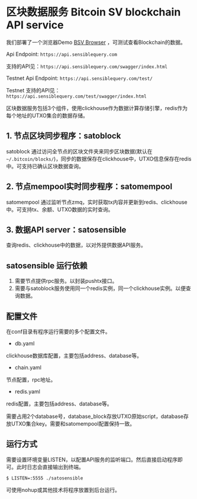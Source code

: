 
# 区块数据服务 Bitcoin SV blockchain API service

我们部署了一个浏览器Demo [BSV Browser](https://sensiblequery.com/#/blocks) ，可测试查看Blockchain的数据。

Api Endpoint: `https://api.sensiblequery.com`

支持的API见：`https://api.sensiblequery.com/swagger/index.html`

Testnet Api Endpoint: `https://api.sensiblequery.com/test/`

Testnet 支持的API见：`https://api.sensiblequery.com/test/swagger/index.html`

区块数据服务包括3个组件，使用clickhouse作为数据计算存储引擎，redis作为每个地址的UTXO集合的数据存储。

## 1. 节点区块同步程序：satoblock

satoblock 通过访问全节点的区块文件夹来同步区块数据(默认在`~/.bitcoin/blocks/`)，同步的数据保存在clickhouse中，UTXO信息保存在redis中。可支持已确认区块数据查询。

## 2. 节点mempool实时同步程序：satomempool

satomempool 通过监听节点zmq，实时获取tx内容并更新到redis、clickhouse中。可支持tx、余额、UTXO数据的实时查询。

## 3. 数据API server：satosensible

查询redis、clickhouse中的数据，以对外提供数据API服务。

## satosensible 运行依赖

1. 需要节点提供rpc服务。以封装pushtx接口。
2. 需要与satoblock服务使用同一个redis实例，同一个clickhouse实例。以便查询数据。

## 配置文件

在conf目录有程序运行需要的多个配置文件。

* db.yaml

clickhouse数据库配置，主要包括address、database等。

* chain.yaml

节点配置，rpc地址。

* redis.yaml

redis配置，主要包括address、database等。

需要占用2个database号，database_block存放UTXO原始script，database存放UTXO集合key。需要和satomempool配置保持一致。


## 运行方式

需要设置环境变量LISTEN，以配置API服务的监听端口。然后直接启动程序即可。此时日志会直接输出到终端。

    $ LISTEN=:5555 ./satosensible

可使用nohup或其他技术将程序放置到后台运行。
